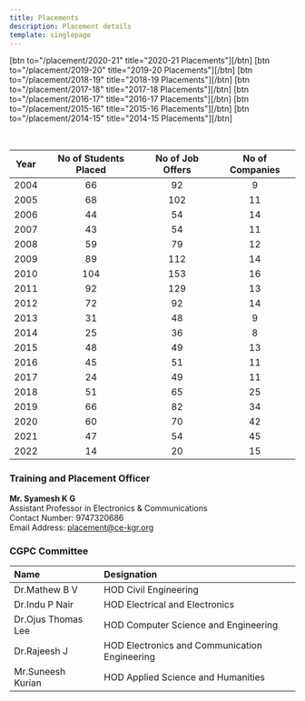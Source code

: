 ```yaml
---
title: Placements
description: Placement details
template: singlepage
---
```



[btn to="/placement/2020-21" title="2020-21 Placements"][/btn]
[btn to="/placement/2019-20" title="2019-20 Placements"][/btn]
[btn to="/placement/2018-19" title="2018-19 Placements"][/btn]
[btn to="/placement/2017-18" title="2017-18 Placements"][/btn]
[btn to="/placement/2016-17" title="2016-17 Placements"][/btn]
[btn to="/placement/2015-16" title="2015-16 Placements"][/btn]
[btn to="/placement/2014-15" title="2014-15 Placements"][/btn]


<br>

| Year | No of Students Placed | No of Job Offers | No of Companies |
|:----:|:---------------------:|:----------------:|:---------------:|
| 2004 | 66 | 92 | 9 |
| 2005 | 68 | 102 | 11 |
| 2006 | 44 | 54 | 14 |
| 2007 | 43 | 54 | 11 |
| 2008 | 59 | 79 | 12 |
| 2009 | 89 | 112 | 14 |
| 2010 | 104 | 153 | 16 |
| 2011 | 92 | 129 | 13 |
| 2012 | 72 | 92 | 14 |
| 2013 | 31 | 48 | 9 |
| 2014 | 25 | 36 | 8 |
| 2015 | 48 | 49 | 13 |
| 2016 | 45 | 51 | 11 |
| 2017 | 24 | 49 | 11 |
| 2018 | 51 | 65 | 25 |
| 2019 | 66 | 82 | 34 |
| 2020 | 60 | 70 | 42 |
| 2021 | 47 | 54 | 45 |
| 2022 | 14 | 20 | 15 |

### Training and Placement Officer
**Mr. Syamesh K G**
<br>
Assistant Professor in Electronics & Communications
<br>
Contact Number: 9747320686
<br>
Email Address: placement@ce-kgr.org

### CGPC Committee
| Name 	| Designation 	|
|:--------------------	|:------------------------------------------------------------------------------------	|
| Dr.Mathew B V 	| HOD Civil Engineering 	|
| Dr.Indu P Nair 	| HOD Electrical and Electronics 	|
| Dr.Ojus Thomas Lee 	| HOD Computer Science and Engineering 	|
| Dr.Rajeesh J 	| HOD Electronics and Communication Engineering 	|
| Mr.Suneesh Kurian 	| HOD Applied Science and Humanities 	|
